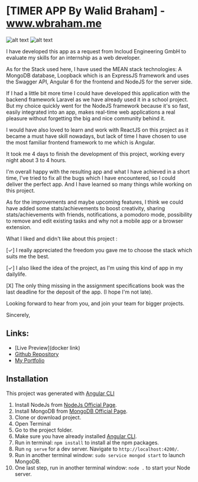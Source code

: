 # [TIMER APP By Walid Braham] - www.wbraham.me

![alt text](http://wbraham.me/assets/img/screenshot1.jpg "TIMER APP")
![alt text](http://wbraham.me/assets/img/screenshot2.jpg "TIMER APP")

I have developed this app as a request from Incloud Engineering GmbH to evaluate my skills for an internship as a web developer.

As for the Stack used here, I have used the MEAN stack technologies:
A MongoDB database, Loopback which is an ExpressJS framework and uses the Swagger API, Angular 6 for the frontend and NodeJS for the server side.

If I had a little bit more time I could have developed this application with the backend framework Laravel as we have already used it in a school project. But my choice quickly went for the NodeJS framework because it's so fast, easily integrated into an app, makes real-time web applications a real pleasure without forgetting the big and nice community behind it.

I would have also loved to learn and work with ReactJS on this project as it became a must have skill nowadays, but lack of time I have chosen to use the most familiar frontend framework to me which is Angular. 

It took me 4 days to finish the development of this project, working every night about 3 to 4 hours.

I'm overall happy with the resulting app and what I have achieved in a short time, I've tried to fix all the bugs which I have encountered, so I could deliver the perfect app. And I have learned so many things while working on this project.

As for the improvements and maybe upcoming features, I think we could have added some stats/achievements to boost creativity, sharing stats/achievements with friends, notifications, a pomodoro mode, possibility to remove and edit existing tasks and why not a mobile app or a browser extension.

What I liked and didn't like about this project : 

[✓] I really appreciated the freedom you gave me to choose the stack which suits me the best.

[✓] I also liked the idea of the project, as I'm using this kind of app in my dailylife.

[X] The only thing missing in the assignment specifications book was the last deadline for the deposit of the app. (I hope I'm not late).

Looking forward to hear from you, and join your team for bigger projects.

Sincerely,

## Links:

+ [Live Preview](docker link)
+ [Github Repository](https://github.com/wbraham/Timer)
+ [My Portfolio](http://www.wbraham.me)

## Installation

This project was generated with [Angular CLI](https://github.com/angular/angular-cli)

1. Install NodeJs from [NodeJs Official Page](https://nodejs.org).
2. Install MongoDB from [MongoDB Official Page](https://www.mongodb.com/download-center/v2/community).
3. Clone or download project.
4. Open Terminal
5. Go to the project folder.
6. Make sure you have already installed [Angular CLI](https://github.com/angular/angular-cli).
7. Run in terminal: ```npm install``` to install al the npm packages.
8. Run `ng serve` for a dev server. Navigate to `http://localhost:4200/`.
9. Run in another terminal window: ```sudo service mongod start``` to launch MongoDB.
10. One last step, run in another terminal window: ```node .``` to start your Node server.
